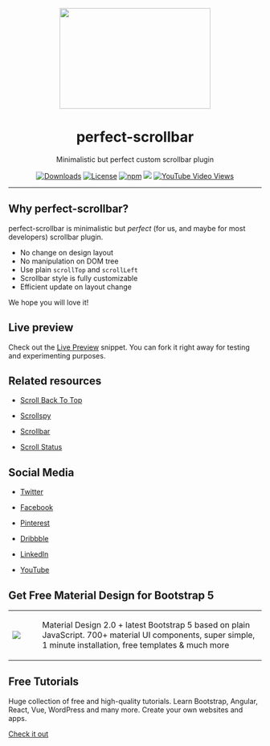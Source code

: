 <p align="center">
  <a href="https://perfectscrollbar.com/?utm_source=GitHub&utm_medium=PerfectScrollbar">
    <img src="https://perfectscrollbar.com/logo2.png" width="300" height="200">
  </a>
</p>

<h1 align="center">perfect-scrollbar</h1>

<p align="center">Minimalistic but perfect custom scrollbar plugin<p>


<p align="center">	
  <a href="https://npmcharts.com/compare/perfect-scrollbar?minimal=true"><img src="https://img.shields.io/npm/dm/perfect-scrollbar.svg" alt="Downloads"></a>
  <a href="https://github.com/mdbootstrap/bootstrap-material-design/blob/master/License.pdf"><img src="https://img.shields.io/badge/license-MIT-green.svg" alt="License"></a>	
  <a href="https://badge.fury.io/js/perfect-scrollbar"><img src="https://badge.fury.io/js/perfect-scrollbar.svg" alt="npm"></a>	
<a href="https://twitter.com/intent/tweet/?text=Thanks+@mdbootstrap+for+maintaining+amazing+and+free+Perfect+Scrollbar+Plugin%20https://perfectscrollbar.com/&hashtags=javascript,code,webdesign,bootstrap"><img src="https://img.shields.io/twitter/url/http/shields.io.svg?style=social&label=Let%20us%20know%20you%20were%20here%21&"></a>
<a href="https://www.youtube.com/watch?v=c9B4TPnak1A"><img alt="YouTube Video Views" src="https://img.shields.io/youtube/views/c9B4TPnak1A?label=Bootstrap%205%20Tutorial%20Views&style=social"></a>
</p>

________



## Why perfect-scrollbar?

perfect-scrollbar is minimalistic but *perfect* (for us, and maybe for most
developers) scrollbar plugin.

* No change on design layout
* No manipulation on DOM tree
* Use plain `scrollTop` and `scrollLeft`
* Scrollbar style is fully customizable
* Efficient update on layout change

We hope you will love it!

## Live preview

Check out the [Live Preview](https://mdbootstrap.com/snippets/standard/marveluck/3498209?utm_source=GitHub&utm_medium=PerfectScrollbar) snippet. You can fork it right away for testing and experimenting purposes.



## Related resources


- [Scroll Back To Top](https://mdbootstrap.com/docs/standard/extended/back-to-top/?utm_source=GitHub&utm_medium=PerfectScrollbar)

- [Scrollspy](https://mdbootstrap.com/docs/standard/navigation/scrollspy/?utm_source=GitHub&utm_medium=PerfectScrollbar)

- [Scrollbar](https://mdbootstrap.com/docs/standard/methods/scrollbar/)

- [Scroll Status](https://mdbootstrap.com/docs/standard/plugins/scroll-status/?utm_source=GitHub&utm_medium=PerfectScrollbar)

## Social Media

 - [Twitter](https://twitter.com/MDBootstrap)

 - [Facebook](https://www.facebook.com/mdbootstrap) 

 - [Pinterest](https://pl.pinterest.com/mdbootstrap)

 - [Dribbble](https://dribbble.com/mdbootstrap)

 - [LinkedIn](https://www.linkedin.com/company/material-design-for-bootstrap)
 
 - [YouTube](https://www.youtube.com/channel/UC5CF7mLQZhvx8O5GODZAhdA)

## Get Free Material Design for Bootstrap 5

<table>
  <tbody>
    <tr>
      <td>
          <a href="https://mdbootstrap.com/docs/standard/" alt="Bootstrap 5" rel="dofollow">
          		<img src="https://mdbcdn.b-cdn.net/wp-content/themes/mdbootstrap4/content/en/_mdb5/standard/pro/_main/assets/mdb5-about-v2.jpg">
          </a>
      </td>
      <td>
        <ul style="list-style-type:none;">
        <li>Material Design 2.0 + latest Bootstrap 5 based on plain JavaScript. 700+ material UI components, super simple, 1 minute installation, free templates & much more</li>      
</ul>
      </td>
    </tr>
   </tbody>
</table>

## Free Tutorials

Huge collection of free and high-quality tutorials. Learn Bootstrap, Angular, React, Vue, WordPress and many more. Create your own websites and apps.


[Check it out](https://www.youtube.com/c/Mdbootstrap)
